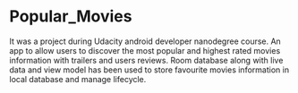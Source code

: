 # Popular_Movies
It was a project during Udacity android developer nanodegree course.
An app to allow users to discover the most popular and highest rated 
movies information with trailers and users reviews. 
Room database along with live data and view model has been 
used to store favourite movies information in local database and manage lifecycle.

